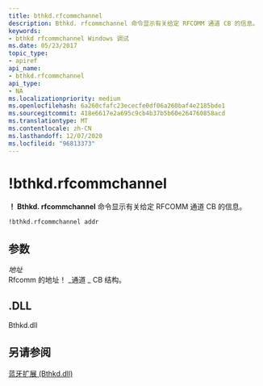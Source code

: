 ```yaml
---
title: bthkd.rfcommchannel
description: Bthkd. rfcommchannel 命令显示有关给定 RFCOMM 通道 CB 的信息。
keywords:
- bthkd rfcommchannel Windows 调试
ms.date: 05/23/2017
topic_type:
- apiref
api_name:
- bthkd.rfcommchannel
api_type:
- NA
ms.localizationpriority: medium
ms.openlocfilehash: 6a260cfafc23ececfe0df06a260baf4e2185bde1
ms.sourcegitcommit: 418e6617e2a695c9cb4b37b5b60e264760858acd
ms.translationtype: MT
ms.contentlocale: zh-CN
ms.lasthandoff: 12/07/2020
ms.locfileid: "96813373"
---
```

# <a name="bthkdrfcommchannel"></a>!bthkd.rfcommchannel


**！ Bthkd. rfcommchannel** 命令显示有关给定 RFCOMM 通道 CB 的信息。

```dbgsyntax
!bthkd.rfcommchannel addr 
```

## <a name="span-idddk__devobj_dbgspanspan-idddk__devobj_dbgspanparameters"></a><span id="ddk__devobj_dbg"></span><span id="DDK__DEVOBJ_DBG"></span>参数


<span id="_______addr______"></span><span id="_______ADDR______"></span>*地址*   
Rfcomm 的地址！ \_通道 \_ CB 结构。

## <a name="span-iddllspanspan-iddllspandll"></a><span id="DLL"></span><span id="dll"></span>.DLL


Bthkd.dll

## <a name="span-idsee_alsospansee-also"></a><span id="see_also"></span>另请参阅


[蓝牙扩展 (Bthkd.dll)](bluetooh-extensions--bthkd-dll-.md)

 

 






